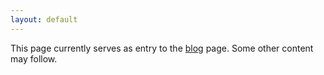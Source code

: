 ```yaml
---
layout: default
---
```


This page currently serves as entry to the [blog](./blog.html) page. Some other
content may follow.

